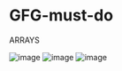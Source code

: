 # GFG-must-do
ARRAYS

![image](https://github.com/user-attachments/assets/24312a14-fb5b-4840-82a0-17be1e497eb7)
![image](https://github.com/user-attachments/assets/55ea1966-3fa6-4171-8ee8-5e749ede7c2d)
![image](https://github.com/user-attachments/assets/2c8b5dba-ce3a-47ad-bde8-2c37dc504945)


